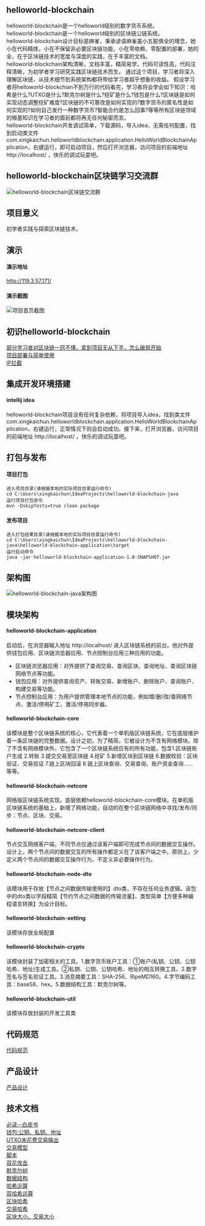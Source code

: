 ## helloworld-blockchain
helloworld-blockchain是一个helloworld级别的数字货币系统。  
helloworld-blockchain是一个helloworld级别的区块链公链系统。  
helloworld-blockchain设计目标是麻雀，秉承谚语麻雀虽小五脏俱全的理念，她小在代码精炼，小在不保留非必要区块链功能，小在零依赖、零配置的部署，她的全，在于区块链技术的宽度与深度的实践，在于丰富的文档。  
helloworld-blockchain架构清晰，文档丰富，精简易学，代码可读性高，代码注释清晰，为初学者学习研究实践区块链技术而生。
通过这个项目，学习者将深入理解区块链，从技术细节到系统架构都将带给学习者超乎想象的收益。
假设学习者将helloworld-blockchian不到万行的代码看完，学习者将会学会如下知识：哈希是什么?UTXO是什么?默克尔树是什么?挖矿是什么?钱包是什么?区块链是如何实现动态调整挖矿难度?区块链的不可篡改是如何实现的?数字货币的匿名性是如何实现的?如何自己发行一种数字货币?智能合约是怎么回事?等等所有区块链领域的根基知识在学习者的面前都将再无任何秘密而言。    
helloworld-blockchain开发调试简单，下载源码，导入idea，无需任何配置，找到启动类文件com.xingkaichun.helloworldblockchain.application.HelloWorldBlockchainApplication，右键运行，即可启动项目，然后打开浏览器，访问项目的前端地址 http://localhost/ ，快乐的调试玩耍吧。



## helloworld-blockchain区块链学习交流群
![helloworld-blockchain区块链交流群](https://user-images.githubusercontent.com/49269996/135546933-851f13bc-9cd0-4fd1-b5c9-30a6f0fd4281.png)


## 项目意义
初学者实践与探索区块链技术。



## 演示
#### 演示地址
http://119.3.57.171/
#### 演示截图
![项目首页截图](https://z3.ax1x.com/2021/05/22/gLBlFA.png)



## 初识helloworld-blockchain
[部分学习者对区块链一窍不懂，拿到项目无从下手，怎么破局开始](https://github.com/helloworldcoin/helloworld-blockchain-java/issues/30)  
[项目部署与简单使用](https://github.com/helloworldcoin/helloworld-blockchain-java/issues/29)  
[IP拦截](https://github.com/helloworldcoin/helloworld-blockchain-java/issues/48)



## 集成开发环境搭建
#### intellij idea
helloworld-blockchain项目没有任何复杂依赖，将项目导入idea，找到类文件com.xingkaichun.helloworldblockchain.application.HelloWorldBlockchainApplication，右键运行，正常情况下则会启动成功。接下来，打开浏览器，访问项目的前端地址 http://localhost/ ，快乐的调试玩耍吧。



## 打包与发布
#### 项目打包
```  
进入项目目录(请根据本地的实际项目目录运行命令)  
cd C:\Users\xingkaichun\IdeaProjects\helloworld-blockchain-java   
运行项目打包命令   
mvn -DskipTests=true clean package
```
#### 发布项目
```  
进入打包结果目录(请根据本地的实际项目目录运行命令)  
cd C:\Users\xingkaichun\IdeaProjects\helloworld-blockchain-java\helloworld-blockchain-application\target  
运行启动命令  
java -jar helloworld-blockchain-application-1.0-SNAPSHOT.jar  
```



## 架构图
![helloworld-blockchain-java架构图](https://user-images.githubusercontent.com/49269996/131206309-bf32c2de-efd3-4c0e-b075-e465fc53ffeb.png)




## 模块架构
#### helloworld-blockchain-application
启动后，在浏览器输入地址 http://localhost/ 进入区块链系统的前台。他对外提供钱包应用、区块链浏览器应用、节点控制台应用三种应用的功能。
* 区块链浏览器应用：对外提供了查询交易、查询区块、查询地址、查询区块链网络节点等功能。
* 钱包应用：对外提供查询资产、转账交易、新增账户、删除账户、查询账户、构建交易等功能。
* 节点控制台应用：为用户提供管理本地节点的功能，例如增/删/改/查网络节点、激活/停用矿工、激活/停用同步器。
#### helloworld-blockchain-core
该模块是整个区块链系统的核心，它代表着一个单机版区块链系统，它在底层维护着一条区块链的完整数据。设计之初，为了精简，它被设计为不含有网络模块。除了不含有网络模块外，它包含了一个区块链系统应有的所有功能，包含1.区块链账户生成 2.转账 3.提交交易至区块链 4.挖矿 5.新增区块到区块链 6.数据校验：区块验证、交易验证  7.链上区块回滚 8.链上区块查询、交易查询、账户资金查询...... 等等。
#### helloworld-blockchain-netcore
网络版区块链系统实现。底层依赖helloworld-blockchain-core模块。在单机版区块链系统的基础上，新增了网络功能，自动的在整个区块链网络中寻找/发布/同步：节点、区块、交易。
#### helloworld-blockchain-netcore-client
节点交互网络客户端，不同节点仅通过该客户端即可完成节点间的数据交互操作。设计上，两个节点间的数据交互的所有操作都定义在了该客户端之中。原则上，少定义两个节点间的数据交互操作行为，不定义非必要操作行为。
#### helloworld-blockchain-node-dto
该模块用于存放【节点之间数据传输使用的】dto类，不存在任何业务逻辑。该包中的dto类以字段精简【节约节点之间数据的传输流量】、类型简单【方便多种编程语言转换】为设计目标。 
#### helloworld-blockchain-setting
该模块存放全局配置
#### helloworld-blockchain-crypto
该模块封装了加密相关的工具。1.数字货币账户工具：①账户(私钥、公钥、公钥哈希、地址)生成工具。②私钥、公钥、公钥哈希、地址的相互转换工具。2.数字签名与签名验证工具。3.消息摘要工具：SHA-256、RipeMD160。4.字节编码工具：base58、hex。5.数据结构工具：默克尔树等。
#### helloworld-blockchain-util
该模块存放封装的开发工具类



## 代码规范
[代码规范](https://github.com/helloworldcoin/helloworld-blockchain-java/blob/master/code-specification.md)



## 产品设计
[产品设计](https://github.com/helloworldcoin/helloworld-blockchain-java/blob/master/helloworldcoin-design.md)



## 技术文档
[必读--白皮书](https://www.zhihu.com/question/51047975/answer/1778438713)  
[钱包:公钥、私钥、地址](https://zhuanlan.zhihu.com/p/38196092)  
[UTXO未花费交易输出](https://www.zhihu.com/question/59913301/answer/1779203932)  
[交易模型](https://github.com/helloworldcoin/helloworld-blockchain-java/issues/41)  
[脚本](https://zhuanlan.zhihu.com/p/353582574)  
[双花攻击](https://zhuanlan.zhihu.com/p/258952892)  
[默克尔树](https://zhuanlan.zhihu.com/p/40142647)  
[数据结构](https://zhuanlan.zhihu.com/p/332265582)    
[哈希运算](https://zhuanlan.zhihu.com/p/354442546)  
[双哈希运算](https://zhuanlan.zhihu.com/p/353575311)  
[区块哈希](https://zhuanlan.zhihu.com/p/353570191)  
[交易哈希](https://zhuanlan.zhihu.com/p/353574892)  
[区块大小、交易大小](https://zhuanlan.zhihu.com/p/336827577)  
